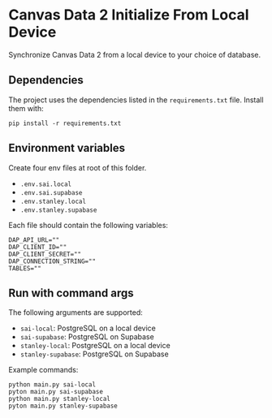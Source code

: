 # Canvas Data 2 Initialize From Local Device

Synchronize Canvas Data 2 from a local device to your choice of database.

## Dependencies

The project uses the dependencies listed in the `requirements.txt` file. Install them with:

```
pip install -r requirements.txt
```

## Environment variables

Create four env files at root of this folder.

- `.env.sai.local`
- `.env.sai.supabase`
- `.env.stanley.local`
- `.env.stanley.supabase`

Each file should contain the following variables:

```
DAP_API_URL=""
DAP_CLIENT_ID=""
DAP_CLIENT_SECRET=""
DAP_CONNECTION_STRING=""
TABLES=""
```

## Run with command args

The following arguments are supported:

- `sai-local`: PostgreSQL on a local device
- `sai-supabase`: PostgreSQL on Supabase
- `stanley-local`: PostgreSQL on a local device
- `stanley-supabase`: PostgreSQL on Supabase

Example commands:

```
python main.py sai-local
pyton main.py sai-supabase
python main.py stanley-local
pyton main.py stanley-supabase
```

